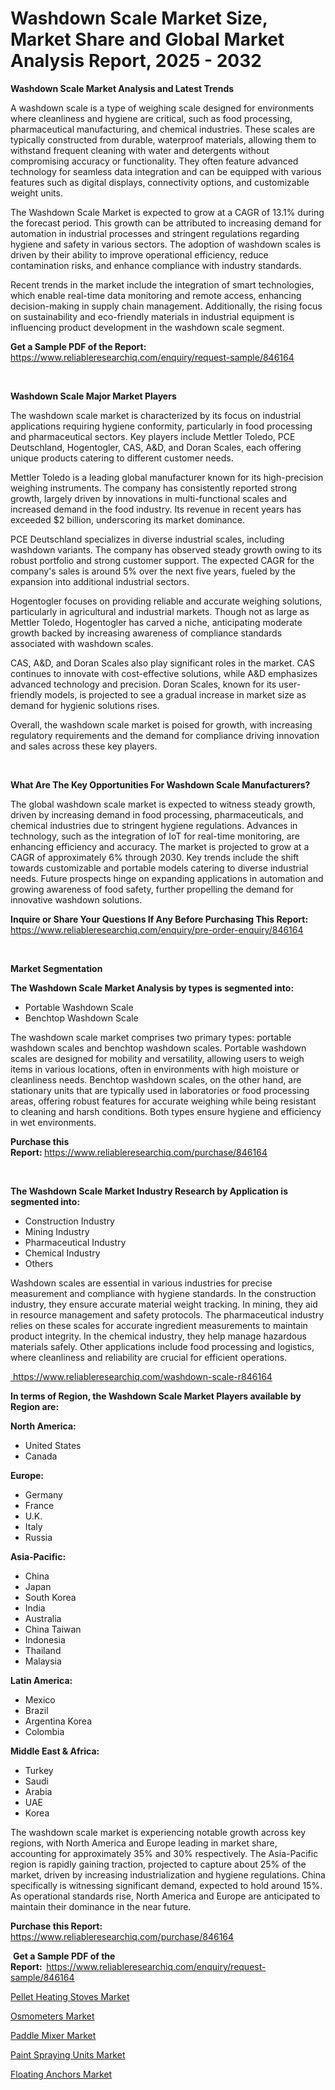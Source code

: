 <p><h1>Washdown Scale Market Size, Market Share and Global Market Analysis Report, 2025 - 2032</h1></p><p><strong>Washdown Scale Market Analysis and Latest Trends</strong></p>
<p><p>A washdown scale is a type of weighing scale designed for environments where cleanliness and hygiene are critical, such as food processing, pharmaceutical manufacturing, and chemical industries. These scales are typically constructed from durable, waterproof materials, allowing them to withstand frequent cleaning with water and detergents without compromising accuracy or functionality. They often feature advanced technology for seamless data integration and can be equipped with various features such as digital displays, connectivity options, and customizable weight units.</p><p>The Washdown Scale Market is expected to grow at a CAGR of 13.1% during the forecast period. This growth can be attributed to increasing demand for automation in industrial processes and stringent regulations regarding hygiene and safety in various sectors. The adoption of washdown scales is driven by their ability to improve operational efficiency, reduce contamination risks, and enhance compliance with industry standards. </p><p>Recent trends in the market include the integration of smart technologies, which enable real-time data monitoring and remote access, enhancing decision-making in supply chain management. Additionally, the rising focus on sustainability and eco-friendly materials in industrial equipment is influencing product development in the washdown scale segment. </p></p>
<p><strong>Get a Sample PDF of the Report:&nbsp;</strong> <a href="https://www.reliableresearchiq.com/enquiry/request-sample/846164?utm_campaign=3384&utm_medium=2&utm_source=Github&utm_content=ia&utm_term=10042025&utm_id=washdown-scale">https://www.reliableresearchiq.com/enquiry/request-sample/846164</a></p>
<p>&nbsp;</p>
<p><strong>Washdown Scale Major Market Players</strong></p>
<p><p>The washdown scale market is characterized by its focus on industrial applications requiring hygiene conformity, particularly in food processing and pharmaceutical sectors. Key players include Mettler Toledo, PCE Deutschland, Hogentogler, CAS, A&D, and Doran Scales, each offering unique products catering to different customer needs.</p><p>Mettler Toledo is a leading global manufacturer known for its high-precision weighing instruments. The company has consistently reported strong growth, largely driven by innovations in multi-functional scales and increased demand in the food industry. Its revenue in recent years has exceeded $2 billion, underscoring its market dominance.</p><p>PCE Deutschland specializes in diverse industrial scales, including washdown variants. The company has observed steady growth owing to its robust portfolio and strong customer support. The expected CAGR for the company's sales is around 5% over the next five years, fueled by the expansion into additional industrial sectors.</p><p>Hogentogler focuses on providing reliable and accurate weighing solutions, particularly in agricultural and industrial markets. Though not as large as Mettler Toledo, Hogentogler has carved a niche, anticipating moderate growth backed by increasing awareness of compliance standards associated with washdown scales.</p><p>CAS, A&D, and Doran Scales also play significant roles in the market. CAS continues to innovate with cost-effective solutions, while A&D emphasizes advanced technology and precision. Doran Scales, known for its user-friendly models, is projected to see a gradual increase in market size as demand for hygienic solutions rises.</p><p>Overall, the washdown scale market is poised for growth, with increasing regulatory requirements and the demand for compliance driving innovation and sales across these key players.</p></p>
<p>&nbsp;</p>
<p><strong>What Are The Key Opportunities For Washdown Scale Manufacturers?</strong></p>
<p><p>The global washdown scale market is expected to witness steady growth, driven by increasing demand in food processing, pharmaceuticals, and chemical industries due to stringent hygiene regulations. Advances in technology, such as the integration of IoT for real-time monitoring, are enhancing efficiency and accuracy. The market is projected to grow at a CAGR of approximately 6% through 2030. Key trends include the shift towards customizable and portable models catering to diverse industrial needs. Future prospects hinge on expanding applications in automation and growing awareness of food safety, further propelling the demand for innovative washdown solutions.</p></p>
<p><strong>Inquire or Share Your Questions If Any Before Purchasing This Report:</strong> <a href="https://www.reliableresearchiq.com/enquiry/pre-order-enquiry/846164?utm_campaign=3384&utm_medium=2&utm_source=Github&utm_content=ia&utm_term=10042025&utm_id=washdown-scale">https://www.reliableresearchiq.com/enquiry/pre-order-enquiry/846164</a></p>
<p>&nbsp;</p>
<p><strong>Market Segmentation</strong></p>
<p><strong>The Washdown Scale Market Analysis by types is segmented into:</strong></p>
<p><ul><li>Portable Washdown Scale</li><li>Benchtop Washdown Scale</li></ul></p>
<p><p>The washdown scale market comprises two primary types: portable washdown scales and benchtop washdown scales. Portable washdown scales are designed for mobility and versatility, allowing users to weigh items in various locations, often in environments with high moisture or cleanliness needs. Benchtop washdown scales, on the other hand, are stationary units that are typically used in laboratories or food processing areas, offering robust features for accurate weighing while being resistant to cleaning and harsh conditions. Both types ensure hygiene and efficiency in wet environments.</p></p>
<p><strong>Purchase this Report:&nbsp;</strong><a href="https://www.reliableresearchiq.com/purchase/846164?utm_campaign=3384&utm_medium=2&utm_source=Github&utm_content=ia&utm_term=10042025&utm_id=washdown-scale">https://www.reliableresearchiq.com/purchase/846164</a></p>
<p>&nbsp;</p>
<p><strong>The Washdown Scale Market Industry Research by Application is segmented into:</strong></p>
<p><ul><li>Construction Industry</li><li>Mining Industry</li><li>Pharmaceutical Industry</li><li>Chemical Industry</li><li>Others</li></ul></p>
<p><p>Washdown scales are essential in various industries for precise measurement and compliance with hygiene standards. In the construction industry, they ensure accurate material weight tracking. In mining, they aid in resource management and safety protocols. The pharmaceutical industry relies on these scales for accurate ingredient measurements to maintain product integrity. In the chemical industry, they help manage hazardous materials safely. Other applications include food processing and logistics, where cleanliness and reliability are crucial for efficient operations.</p></p>
<p><a href="https://www.reliableresearchiq.com/washdown-scale-r846164?utm_campaign=3384&utm_medium=2&utm_source=Github&utm_content=ia&utm_term=10042025&utm_id=washdown-scale">&nbsp;https://www.reliableresearchiq.com/washdown-scale-r846164</a></p>
<p><strong>In terms of Region, the Washdown Scale Market Players available by Region are:</strong></p>
<p>
    <p> <strong> North America: </strong>
        <ul>
            <li>United States</li>
            <li>Canada</li>
        </ul>
        </p> 
    <p> <strong> Europe: </strong>
        <ul>
            <li>Germany</li>
            <li>France</li>
            <li>U.K.</li>
            <li>Italy</li>
            <li>Russia</li>
        </ul>
        </p> 
    <p> <strong> Asia-Pacific: </strong>
        <ul>
            <li>China</li>
            <li>Japan</li>
            <li>South Korea</li>
            <li>India</li>
            <li>Australia</li>
            <li>China Taiwan</li>
            <li>Indonesia</li>
            <li>Thailand</li>
            <li>Malaysia</li>
        </ul>
        </p> 
    <p> <strong> Latin America: </strong>
        <ul>
            <li>Mexico</li>
            <li>Brazil</li>
            <li>Argentina Korea</li>
            <li>Colombia</li>
        </ul>
        </p> 
    <p> <strong> Middle East & Africa: </strong>
        <ul>
            <li>Turkey</li>
            <li>Saudi</li>
            <li>Arabia</li>
            <li>UAE</li>
            <li>Korea</li>
        </ul>
    </p>
    </p>
<p><p>The washdown scale market is experiencing notable growth across key regions, with North America and Europe leading in market share, accounting for approximately 35% and 30% respectively. The Asia-Pacific region is rapidly gaining traction, projected to capture about 25% of the market, driven by increasing industrialization and hygiene regulations. China specifically is witnessing significant demand, expected to hold around 15%. As operational standards rise, North America and Europe are anticipated to maintain their dominance in the near future.</p></p>
<p><strong>Purchase this Report: </strong><a href="https://www.reliableresearchiq.com/purchase/846164?utm_campaign=3384&utm_medium=2&utm_source=Github&utm_content=ia&utm_term=10042025&utm_id=washdown-scale">https://www.reliableresearchiq.com/purchase/846164</a></p>
<p>&nbsp;<strong>Get a Sample PDF of the Report:&nbsp;&nbsp;</strong><a href="https://www.reliableresearchiq.com/enquiry/request-sample/846164?utm_campaign=3384&utm_medium=2&utm_source=Github&utm_content=ia&utm_term=10042025&utm_id=washdown-scale">https://www.reliableresearchiq.com/enquiry/request-sample/846164</a></p>
<p><strong></strong></p>
<p><p><a href="https://github.com/bhuraoutenc8/Market-Research-Report-List-1/blob/main/pellet-heating-stoves-market.md?utm_campaign=3384&utm_medium=2&utm_source=Github&utm_content=ia&utm_term=10042025&utm_id=washdown-scale">Pellet Heating Stoves Market</a></p><p><a href="https://github.com/lelkohydesyj/Market-Research-Report-List-1/blob/main/osmometers-market.md?utm_campaign=3384&utm_medium=2&utm_source=Github&utm_content=ia&utm_term=10042025&utm_id=washdown-scale">Osmometers Market</a></p><p><a href="https://github.com/cezilfinerv9/Market-Research-Report-List-1/blob/main/paddle-mixer-market.md?utm_campaign=3384&utm_medium=2&utm_source=Github&utm_content=ia&utm_term=10042025&utm_id=washdown-scale">Paddle Mixer Market</a></p><p><a href="https://github.com/syskamazucqa/Market-Research-Report-List-1/blob/main/paint-spraying-units-market.md?utm_campaign=3384&utm_medium=2&utm_source=Github&utm_content=ia&utm_term=10042025&utm_id=washdown-scale">Paint Spraying Units Market</a></p><p><a href="https://github.com/thanenegenqa/Market-Research-Report-List-1/blob/main/floating-anchors-market.md?utm_campaign=3384&utm_medium=2&utm_source=Github&utm_content=ia&utm_term=10042025&utm_id=washdown-scale">Floating Anchors Market</a></p></p>